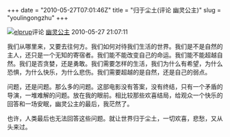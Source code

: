 +++
date = "2010-05-27T07:01:46Z"
title = "归于尘土(评论 幽灵公主)"
slug = "youlingongzhu"
+++

[![](https://img3.doubanio.com/icon/u1224223-2.jpg)](https://www.douban.com/people/elprup/)[elprup](https://www.douban.com/people/elprup/)评论 [幽灵公主](https://movie.douban.com/subject/1297359/) 2010-05-27 21:07:11

我们从哪里来，又要去往何方。我们如何对待我们生活的世界。我们是不是自然的主人，还只是一个无知的寄宿者。我们能不能改变自己的命运。我们能不能超越自然。我们是否贪婪，还是勇敢。我们需要怎样的生活，我们为什么有希望，为什么恐惧，为什么快乐，为什么悲伤。我们需要超越的是自然，还是自己的弱点。  

问题，还是问题。那么多的问题。这部电影没有答案，没有终结，只有一个矛盾的导演，一堆难解的问题。放在我的眼前。相比较那些欢喜结局，给观众一个快乐的回答和一场安眠，幽灵公主的最后，我茫然了。  
  
也许，人类最后也无法回答这些问题。就让世界归于尘土，一切欢喜，悲愁，又从头来过。
